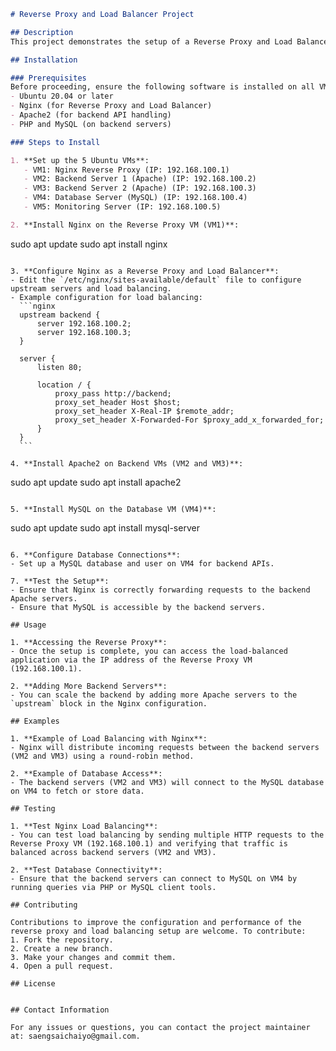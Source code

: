 

```markdown
# Reverse Proxy and Load Balancer Project

## Description
This project demonstrates the setup of a Reverse Proxy and Load Balancer system using 5 Ubuntu virtual machines (VMs). The primary goal is to distribute traffic efficiently across multiple backend servers to ensure high availability and load balancing. Nginx is used as a Reverse Proxy and Load Balancer, while Apache is used for handling the backend API requests.

## Installation

### Prerequisites
Before proceeding, ensure the following software is installed on all VMs:
- Ubuntu 20.04 or later
- Nginx (for Reverse Proxy and Load Balancer)
- Apache2 (for backend API handling)
- PHP and MySQL (on backend servers)

### Steps to Install

1. **Set up the 5 Ubuntu VMs**:
   - VM1: Nginx Reverse Proxy (IP: 192.168.100.1)
   - VM2: Backend Server 1 (Apache) (IP: 192.168.100.2)
   - VM3: Backend Server 2 (Apache) (IP: 192.168.100.3)
   - VM4: Database Server (MySQL) (IP: 192.168.100.4)
   - VM5: Monitoring Server (IP: 192.168.100.5)

2. **Install Nginx on the Reverse Proxy VM (VM1)**:
   ```
   sudo apt update
   sudo apt install nginx
   ```

3. **Configure Nginx as a Reverse Proxy and Load Balancer**:
   - Edit the `/etc/nginx/sites-available/default` file to configure upstream servers and load balancing.
   - Example configuration for load balancing:
     ```nginx
     upstream backend {
         server 192.168.100.2;
         server 192.168.100.3;
     }

     server {
         listen 80;

         location / {
             proxy_pass http://backend;
             proxy_set_header Host $host;
             proxy_set_header X-Real-IP $remote_addr;
             proxy_set_header X-Forwarded-For $proxy_add_x_forwarded_for;
         }
     }
     ```

4. **Install Apache2 on Backend VMs (VM2 and VM3)**:
   ```
   sudo apt update
   sudo apt install apache2
   ```

5. **Install MySQL on the Database VM (VM4)**:
   ```
   sudo apt update
   sudo apt install mysql-server
   ```

6. **Configure Database Connections**:
   - Set up a MySQL database and user on VM4 for backend APIs.

7. **Test the Setup**:
   - Ensure that Nginx is correctly forwarding requests to the backend Apache servers.
   - Ensure that MySQL is accessible by the backend servers.

## Usage

1. **Accessing the Reverse Proxy**:
   - Once the setup is complete, you can access the load-balanced application via the IP address of the Reverse Proxy VM (192.168.100.1).

2. **Adding More Backend Servers**:
   - You can scale the backend by adding more Apache servers to the `upstream` block in the Nginx configuration.

## Examples

1. **Example of Load Balancing with Nginx**:
   - Nginx will distribute incoming requests between the backend servers (VM2 and VM3) using a round-robin method.

2. **Example of Database Access**:
   - The backend servers (VM2 and VM3) will connect to the MySQL database on VM4 to fetch or store data.

## Testing

1. **Test Nginx Load Balancing**:
   - You can test load balancing by sending multiple HTTP requests to the Reverse Proxy VM (192.168.100.1) and verifying that traffic is balanced across backend servers (VM2 and VM3).

2. **Test Database Connectivity**:
   - Ensure that the backend servers can connect to MySQL on VM4 by running queries via PHP or MySQL client tools.

## Contributing

Contributions to improve the configuration and performance of the reverse proxy and load balancing setup are welcome. To contribute:
1. Fork the repository.
2. Create a new branch.
3. Make your changes and commit them.
4. Open a pull request.

## License


## Contact Information

For any issues or questions, you can contact the project maintainer at: saengsaichaiyo@gmail.com.
```

